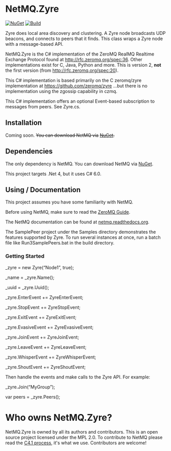 NetMQ.Zyre
==========

[![NuGet](https://img.shields.io/nuget/v/NetMQ.Zyre.svg)](https://www.nuget.org/packages/NetMQ.Zyre/) [![Build](https://img.shields.io/appveyor/ci/dalebrubaker/netmq.zyre.svg)](https://ci.appveyor.com/project/zyre/netmq.zyre)

Zyre does local area discovery and clustering. A Zyre node broadcasts UDP beacons, and connects to peers that it finds. This class wraps a Zyre node with a message-based API.

NetMQ.Zyre is the C\# implementation of the ZeroMQ RealMQ Realtime Exchange Protocol found at <http://rfc.zeromq.org/spec:36>. Other implementations exist for C, Java, Python and more. This is version 2, **not** the first version (from <http://rfc.zeromq.org/spec:20>).

This C\# implementation is based primarily on the C zeromq/zyre implementation at <https://github.com/zeromq/zyre> ...but there is no implementation using the zgossip capability in czmq.

This C\# implementation offers an optional Event-based subscription to messages from peers. See Zyre.cs.

Installation
------------

Coming soon. ~~You can download NetMQ via~~ [~~NuGet~~](https://nuget.org/packages/NetMQ/)~~.~~

Dependencies
------------

The only dependency is NetMQ. You can download NetMQ via [NuGet](https://nuget.org/packages/NetMQ/).

This project targets .Net 4, but it uses C\# 6.0.

Using / Documentation
---------------------

This project assumes you have some familiarity with NetMQ.

Before using NetMQ, make sure to read the [ZeroMQ Guide](http://zguide.zeromq.org/page:all).

The NetMQ documentation can be found at [netmq.readthedocs.org](http://netmq.readthedocs.org/en/latest/).

The SamplePeer project under the Samples directory demonstrates the features supported by Zyre. To run several instances at once, run a batch file like Run3SamplePeers.bat in the build directory.

### Getting Started

\_zyre = new Zyre(“Node1”, true);

\_name = \_zyre.Name();

\_uuid = \_zyre.Uuid();

\_zyre.EnterEvent += ZyreEnterEvent;

\_zyre.StopEvent += ZyreStopEvent;

\_zyre.ExitEvent += ZyreExitEvent;

\_zyre.EvasiveEvent += ZyreEvasiveEvent;

\_zyre.JoinEvent += ZyreJoinEvent;

\_zyre.LeaveEvent += ZyreLeaveEvent;

\_zyre.WhisperEvent += ZyreWhisperEvent;

\_zyre.ShoutEvent += ZyreShoutEvent;

Then handle the events and make calls to the Zyre API. For example:

\_zyre.Join(“MyGroup”);

var peers = \_zyre.Peers();

Who owns NetMQ.Zyre?
====================

NetMQ.Zyre is owned by all its authors and contributors. This is an open source project licensed under the MPL 2.0. To contribute to NetMQ please read the [C4.1 process](http://rfc.zeromq.org/spec:22), it's what we use. Contributors are welcome!
